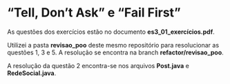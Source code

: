 # “Tell, Don’t Ask” e “Fail First”

As questões dos exercícios estão no documento **es3_01_exercícios.pdf**.

Utilizei a pasta **revisao_poo** deste mesmo repositório para resolucionar as questões 1, 3 e 5. A resolução se encontra na branch **refactor/revisao_poo**.

A resolução da questão 2 encontra-se nos arquivos **Post.java** e **RedeSocial.java**.
